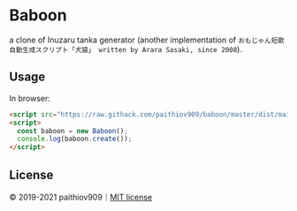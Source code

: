 # Baboon

a clone of Inuzaru tanka generator
(another implementation of `おもじゃん短歌自動生成スクリプト「犬猿」 written by Arara Sasaki, since 2008`).

## Usage

In browser:

```html
<script src="https://raw.githack.com/paithiov909/baboon/master/dist/main.js"></script>
<script>
  const baboon = new Baboon();
  console.log(baboon.create());
</script>
```

## License

&copy; 2019-2021 paithiov909｜[MIT license](https://github.com/paithiov909/baboon/blob/master/LICENSE) 
